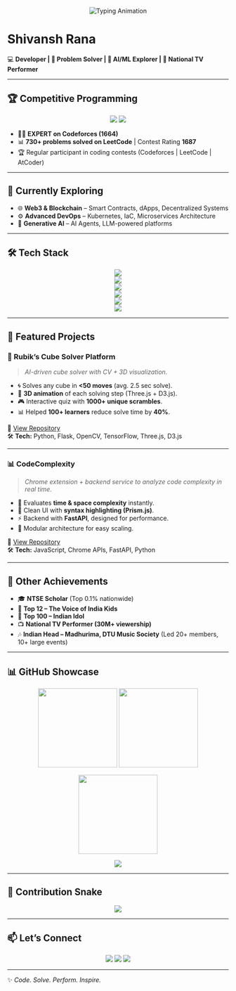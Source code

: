 <!-- Header Banner -->
<p align="center">
  <img src="https://readme-typing-svg.herokuapp.com?font=Fira+Code&weight=600&size=28&pause=1000&color=1C8EF7&center=true&vCenter=true&random=false&width=800&lines=Hey%2C+I'm+Shivansh+Rana+👋;Codeforces+Expert+%7C+LeetCode+730%2B+Problems;Developer+%7C+AI+%7C+Web3+%7C+DevOps;Blending+Creativity+%26+Technology+🚀" alt="Typing Animation" />
</p>


# Shivansh Rana  

💻 **Developer | 🚀 Problem Solver | 🤖 AI/ML Explorer | 🎤 National TV Performer**  

---

## 🏆 Competitive Programming  

<p align="center">
  <a href="https://codeforces.com/profile/shivanshcoding" target="_blank"><img src="https://img.shields.io/badge/Codeforces-Expert_1664-1F8ACB?style=for-the-badge&logo=codeforces&logoColor=white" /><a/>
  <a href="https://leetcode.com/u/shivansh_coding/" target="_blank"></a><img src="https://img.shields.io/badge/LeetCode-760%2B_Problems_1687-FFA116?style=for-the-badge&logo=leetcode&logoColor=white" /><a/>
</p>

- 🧑‍💻 **EXPERT on Codeforces (1664)**  
- 📊 **730+ problems solved on LeetCode** | Contest Rating **1687**  
- 🏆 Regular participant in coding contests (Codeforces | LeetCode | AtCoder)  

---

## 🌱 Currently Exploring  
- 🌐 **Web3 & Blockchain** – Smart Contracts, dApps, Decentralized Systems  
- ⚙️ **Advanced DevOps** – Kubernetes, IaC, Microservices Architecture  
- 🤖 **Generative AI** – AI Agents, LLM-powered platforms  

---

## 🛠️ Tech Stack  

<p align="center">
  <!-- Languages -->
  <img src="https://skillicons.dev/icons?i=python,cpp,java,js,html,css" />
  <br/>
  <!-- Frontend -->
  <img src="https://skillicons.dev/icons?i=react,next,vue,angular,threejs,tailwind" />
  <br/>
  <!-- Backend -->
  <img src="https://skillicons.dev/icons?i=nodejs,express,django,flask,fastapi" />
  <br/>
  <!-- Databases -->
  <img src="https://skillicons.dev/icons?i=mongodb,postgres,firebase" />
  <br/>
  <!-- DevOps & Cloud -->
  <img src="https://skillicons.dev/icons?i=docker,kubernetes,aws,gcp,github,git" />
  <br/>
  <!-- AI/ML -->
  <img src="https://skillicons.dev/icons?i=tensorflow,pytorch" />
</p>

---

## 🚀 Featured Projects  

### 🧩 Rubik’s Cube Solver Platform  
> *AI-driven cube solver with CV + 3D visualization.*  

- 🌀 Solves any cube in **<50 moves** (avg. 2.5 sec solve).  
- 🎥 **3D animation** of each solving step (Three.js + D3.js).  
- 🎮 Interactive quiz with **1000+ unique scrambles**.  
- 📊 Helped **100+ learners** reduce solve time by **40%**.  

🔗 [View Repository](#)  
🛠 **Tech:** Python, Flask, OpenCV, TensorFlow, Three.js, D3.js  

---

### 📊 CodeComplexity  
> *Chrome extension + backend service to analyze code complexity in real time.*  

- 🧠 Evaluates **time & space complexity** instantly.  
- 🌈 Clean UI with **syntax highlighting (Prism.js)**.  
- ⚡ Backend with **FastAPI**, designed for performance.  
- 🔐 Modular architecture for easy scaling.  

🔗 [View Repository](#)  
🛠 **Tech:** JavaScript, Chrome APIs, FastAPI, Python  

---

## 🎤 Other Achievements  

- 🎓 **NTSE Scholar** (Top 0.1% nationwide)  
- 🌟 **Top 12 – The Voice of India Kids**  
- 🎤 **Top 100 – Indian Idol**  
- 📺 **National TV Performer (30M+ viewership)**  
- 🎶 **Indian Head – Madhurima, DTU Music Society** (Led 20+ members, 10+ large events)  

---

## 📊 GitHub Showcase  

<p align="center">
  <img src="https://github-readme-stats.vercel.app/api?username=your-username&show_icons=true&theme=tokyonight" height="180"/>
  <img src="https://github-readme-stats.vercel.app/api/top-langs/?username=your-username&layout=compact&theme=tokyonight" height="180"/>
</p>

<p align="center">
  <img src="https://github-readme-streak-stats.herokuapp.com/?user=your-username&theme=tokyonight" height="180"/>
</p>

<p align="center">
  <img src="https://github-profile-trophy.vercel.app/?username=your-username&theme=onedark&no-frame=true&row=1&column=7" />
</p>

---

## 🐍 Contribution Snake  
<p align="center">
  <img src="https://raw.githubusercontent.com/your-username/your-username/output/github-contribution-grid-snake.svg" />
</p>

---

## 📫 Let’s Connect  

<p align="center">
  <a href="https://linkedin.com/in/"><img src="https://img.shields.io/badge/LinkedIn-Connect-blue?style=for-the-badge&logo=linkedin" /></a>
  <a href="https://twitter.com/"><img src="https://img.shields.io/badge/Twitter-Follow-1DA1F2?style=for-the-badge&logo=twitter" /></a>
  <a href="https://yourportfolio.com"><img src="https://img.shields.io/badge/Portfolio-Visit-9cf?style=for-the-badge&logo=firefox" /></a>
</p>

---

✨ *Code. Solve. Perform. Inspire.*  

